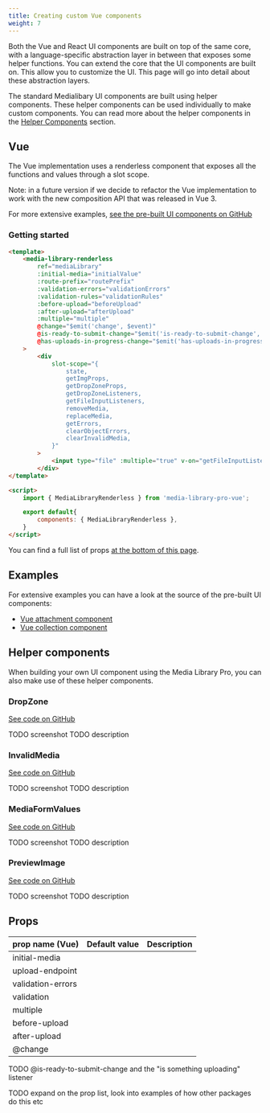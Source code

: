```yaml
---
title: Creating custom Vue components
weight: 7
---
```


Both the Vue and React UI components are built on top of the same core, with a language-specific abstraction layer in between that exposes some helper functions. You can extend the core that the UI components are built on. This allow you to customize the UI. This page will go into detail about these abstraction layers.

The standard Medialibary UI components are built using helper components. These helper components can be used individually to make custom components. You can read more about the helper components in the [Helper Components](TODO-link) section.

## Vue

The Vue implementation uses a renderless component that exposes all the functions and values through a slot scope.

Note: in a future version if we decide to refactor the Vue implementation to work with the new composition API that was released in Vue 3.

For more extensive examples, [see the pre-built UI components on GitHub](TODO-link:#examples)

### Getting started

```html
<template>
    <media-library-renderless
        ref="mediaLibrary"
        :initial-media="initialValue"
        :route-prefix="routePrefix"
        :validation-errors="validationErrors"
        :validation-rules="validationRules"
        :before-upload="beforeUpload"
        :after-upload="afterUpload"
        :multiple="multiple"
        @change="$emit('change', $event)"
        @is-ready-to-submit-change="$emit('is-ready-to-submit-change', $event)"
        @has-uploads-in-progress-change="$emit('has-uploads-in-progress-change', $event)"
    >
        <div
            slot-scope="{
                state,
                getImgProps,
                getDropZoneProps,
                getDropZoneListeners,
                getFileInputListeners,
                removeMedia,
                replaceMedia,
                getErrors,
                clearObjectErrors,
                clearInvalidMedia,
            }"
        >
            <input type="file" :multiple="true" v-on="getFileInputListeners()" />
        </div>
</template>

<script>
    import { MediaLibraryRenderless } from 'media-library-pro-vue';

    export default{
        components: { MediaLibraryRenderless },
    }
</script>
```

You can find a full list of props [at the bottom of this page](TODO-link).

## Examples

For extensive examples you can have a look at the source of the pre-built UI components:

-   [Vue attachment component](https://github.com/spatie/laravel-medialibrary-pro/tree/master/resources/js/media-library-pro-vue-attachment)
-   [Vue collection component](https://github.com/spatie/laravel-medialibrary-pro/tree/master/resources/js/media-library-pro-vue-collection)

## Helper components

When building your own UI component using the Media Library Pro, you can also make use of these helper components.

### DropZone

[See code on GitHub](https://github.com/spatie/laravel-medialibrary-pro/blob/master/resources/js/media-library-pro-vue/src/DropZone.vue)

TODO screenshot
TODO description

### InvalidMedia

[See code on GitHub](https://github.com/spatie/laravel-medialibrary-pro/blob/master/resources/js/media-library-pro-vue/src/InvalidMedia.vue)

TODO screenshot
TODO description

### MediaFormValues

[See code on GitHub](https://github.com/spatie/laravel-medialibrary-pro/blob/master/resources/js/media-library-pro-vue/src/MediaFormValues.vue)

TODO screenshot
TODO description

### PreviewImage

[See code on GitHub](https://github.com/spatie/laravel-medialibrary-pro/blob/master/resources/js/media-library-pro-vue/src/PreviewImage.vue)

TODO screenshot
TODO description

## Props

| prop name (Vue)   | Default value | Description |
| ----------------- | ------------- | ----------- |
| initial-media     |               |             |
| upload-endpoint   |               |             |
| validation-errors |               |             |
| validation        |               |             |
| multiple          |               |             |
| before-upload     |               |             |
| after-upload      |               |             |
| @change           |               |             |

TODO @is-ready-to-submit-change and the "is something uploading" listener

TODO expand on the prop list, look into examples of how other packages do this etc
